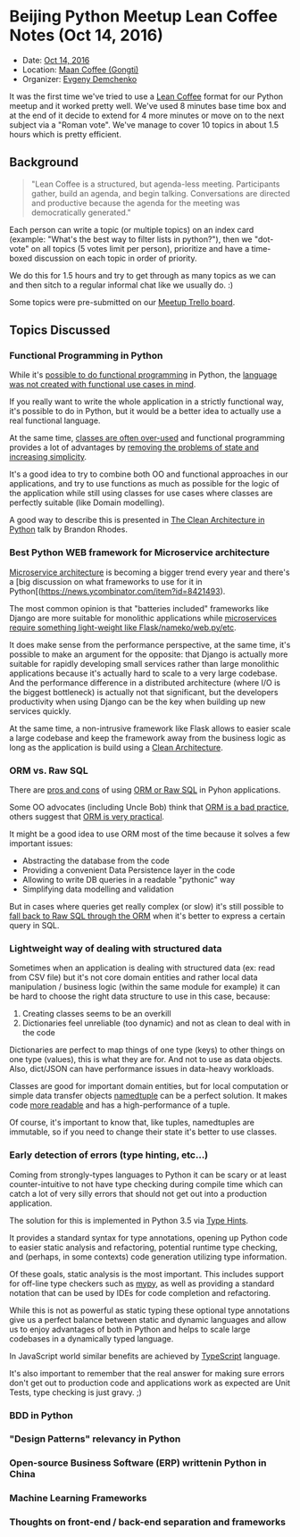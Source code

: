 # Beijing Python Meetup Lean Coffee Notes (Oct 14, 2016)

* Date: [Oct 14, 2016](https://www.meetup.com/Beijing-Python/events/227473438/)
* Location: [Maan Coffee (Gongti)](https://maps.google.com/maps?f=q&hl=en&q=Corner+of+Worker%27s+Stadium+North%2FWest+Roads%2C+Beijing%2C+cn)
* Organizer: [Evgeny Demchenko](https://github.com/littlepea/)

It was the first time we've tried to use a [Lean Coffee](http://leancoffee.org/) format for our Python meetup and it worked pretty well.
We've used 8 minutes base time box and at the end of it decide to extend for 4 more minutes or move on to the next subject via a "Roman vote".
We've manage to cover 10 topics in about 1.5 hours which is pretty efficient. 

## Background

> "Lean Coffee is a structured, but agenda-less meeting. Participants gather, build an agenda, and begin talking. Conversations are directed and productive because the agenda for the meeting was democratically generated."

Each person can write a topic (or multiple topics) on an index card (example: "What's the best way to filter lists in python?"), then we "dot-vote" on all topics (5 votes limit per person), 
prioritize and have a time-boxed discussion on each topic in order of priority. 

We do this for 1.5 hours and try to get through as many topics as we can and then  sitch to a regular informal chat like we usually do. :)

Some topics were pre-submitted on our [Meetup Trello board](https://trello.com/b/415wH9ll/beijing-monthly-python-meetup).

## Topics Discussed

### Functional Programming in Python

While it's [possible to do functional programming](https://docs.python.org/2/howto/functional.html) in Python, the [language was not created with functional use cases in mind](http://stackoverflow.com/a/1017937/2045725).

If you really want to write the whole application in a strictly functional way, it's possible to do in Python, but it would be a better idea to actually use a real functional language.

At the same time, [classes are often over-used](https://www.youtube.com/watch?v=o9pEzgHorH0) 
and functional programming provides a lot of advantages by [removing the problems of state and increasing simplicity](https://www.youtube.com/watch?v=7Zlp9rKHGD4).

It's a good idea to try to combine both OO and functional approaches in our applications, 
and try to use functions as much as possible for the logic of the application 
while still using classes for use cases where classes are perfectly suitable (like Domain modelling). 

A good way to describe this is presented in [The Clean Architecture in Python](http://rhodesmill.org/brandon/slides/2013-10-pyconie/) talk by Brandon Rhodes.

### Best Python WEB framework for Microservice architecture

[Microservice architecture](https://www.fullstackpython.com/microservices.html) is becoming a bigger trend every year 
and there's a [big discussion on what frameworks to use for it in Python[(https://news.ycombinator.com/item?id=8421493).

The most common opinion is that "batteries included" frameworks like Django are more suitable for monolithic applications 
while [microservices require something light-weight like Flask/nameko/web.py/etc](https://github.com/mfornos/awesome-microservices#python).

It does make sense from the performance perspective, at the same time, it's possible to make an argument for the opposite: 
that Django is actually more suitable for rapidly developing small services rather than large monolithic applications 
because it's actually hard to scale to a very large codebase. 
And the performance difference in a distributed architecture (where I/O is the biggest bottleneck) is actually not that significant, 
but the developers productivity when using Django can be the key when building up new services quickly.

At the same time, a non-intrusive framework like Flask allows to easier scale a large codebase 
and keep the framework away from the business logic as long as the application is build using a [Clean Architecture](http://rhodesmill.org/brandon/slides/2013-10-pyconie/). 

### ORM vs. Raw SQL

There are [pros and cons](https://www.quora.com/What-are-the-pros-and-cons-of-using-raw-SQL-versus-ORM-for-database-development) of using [ORM or Raw SQL](http://stackoverflow.com/questions/494816/using-an-orm-or-plain-sql) in Pyhon applications.
 
Some OO advocates (including Uncle Bob) think that [ORM is a bad practice](http://www.yegor256.com/2014/12/01/orm-offensive-anti-pattern.html), others suggest that [ORM is very practical](http://karwin.blogspot.jp/2009/01/why-should-you-use-orm.html).

It might be a good idea to use ORM most of the time because it solves a few important issues:

* Abstracting the database from the code
* Providing a convenient Data Persistence layer in the code
* Allowing to write DB queries in a readable "pythonic" way
* Simplifying data modelling and validation

But in cases where queries get really complex (or slow) 
it's still possible to [fall back to Raw SQL through the ORM](https://docs.djangoproject.com/en/1.10/topics/db/sql/) when it's better to express a certain query in SQL.

### Lightweight way of dealing with structured data

Sometimes when an application is dealing with structured data (ex: read from CSV file) 
but it's not core domain entities and rather local data manipulation / business logic (within the same module for example) 
it can be hard to choose the right data structure to use in this case, because:

1. Creating classes seems to be an overkill
2. Dictionaries feel unreliable (too dynamic) and not as clean to deal with in the code

Dictionaries are perfect to map things of one type (keys) to other things on one type (values), this is what they are for. 
And not to use as data objects. Also, dict/JSON can have performance issues in data-heavy workloads.

Classes are good for important domain entities, 
but for local computation or simple data transfer objects [namedtuple](https://docs.python.org/2/library/collections.html#collections.namedtuple) can be a perfect solution.
It makes code [more readable](https://pythontips.com/2015/06/06/why-should-you-use-namedtuple-instead-of-a-tuple/) and has a high-performance of a tuple.

Of course, it's important to know that, like tuples, namedtuples are immutable, so if you need to change their state it's better to use classes.

### Early detection of errors (type hinting, etc...)

Coming from strongly-types languages to Python it can be scary or at least counter-intuitive to not have type checking during compile time 
which can catch a lot of very silly errors that should not get out into a production application.

The solution for this is implemented in Python 3.5 via [Type Hints](https://www.python.org/dev/peps/pep-0484/).

It provides a standard syntax for type annotations, opening up Python code to easier static analysis and refactoring, potential runtime type checking, and (perhaps, in some contexts) code generation utilizing type information.

Of these goals, static analysis is the most important. This includes support for off-line type checkers such as [mypy](http://mypy-lang.org/), as well as providing a standard notation that can be used by IDEs for code completion and refactoring.

While this is not as powerful as static typing these optional type annotations give us a perfect balance between static and dynamic languages 
and allow us to enjoy advantages of both in Python and helps to scale large codebases in a dynamically typed language.

In JavaScript world similar benefits are achieved by [TypeScript](https://www.typescriptlang.org/) language.

It's also important to remember that the real answer for making sure errors don't get out to production code and applications work as expected are Unit Tests, 
type checking is just gravy. ;)

### BDD in Python

### "Design Patterns" relevancy in Python

### Open-source Business Software (ERP) writtenin Python in China

### Machine Learning Frameworks

### Thoughts on front-end / back-end separation and frameworks


